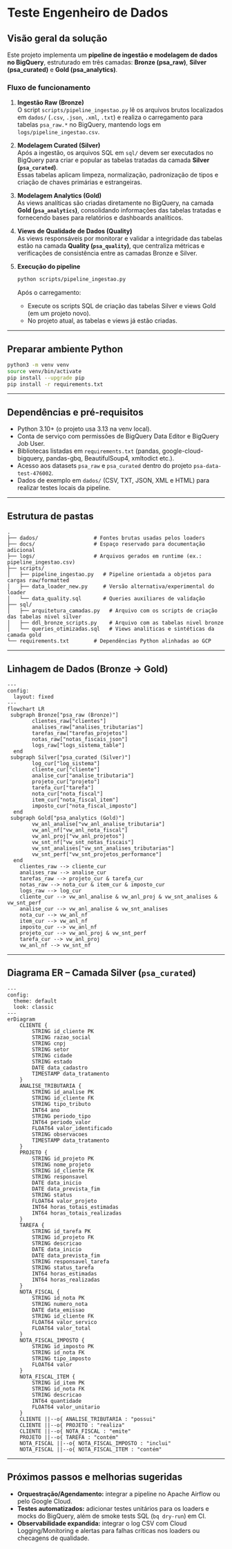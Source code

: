 # Teste Engenheiro de Dados

## Visão geral da solução

Este projeto implementa um **pipeline de ingestão e modelagem de dados no BigQuery**, estruturado em três camadas: **Bronze (psa_raw)**, **Silver (psa_curated)** e **Gold (psa_analytics)**.

### Fluxo de funcionamento

1. **Ingestão Raw (Bronze)**  
   O script `scripts/pipeline_ingestao.py` lê os arquivos brutos localizados em `dados/` (`.csv`, `.json`, `.xml`, `.txt`) e realiza o carregamento para tabelas `psa_raw.*` no BigQuery, mantendo logs em `logs/pipeline_ingestao.csv`.

2. **Modelagem Curated (Silver)**  
   Após a ingestão, os arquivos SQL em `sql/` devem ser executados no BigQuery para criar e popular as tabelas tratadas da camada **Silver (`psa_curated`)**.  
   Essas tabelas aplicam limpeza, normalização, padronização de tipos e criação de chaves primárias e estrangeiras.

3. **Modelagem Analytics (Gold)**  
   As views analíticas são criadas diretamente no BigQuery, na camada **Gold (`psa_analytics`)**, consolidando informações das tabelas tratadas e fornecendo bases para relatórios e dashboards analíticos.

4. **Views de Qualidade de Dados (Quality)**  
   As views responsáveis por monitorar e validar a integridade das tabelas estão na camada **Quality (`psa_quality`)**, que centraliza métricas e verificações de consistência entre as camadas Bronze e Silver.

5. **Execução do pipeline**  
   ```bash
   python scripts/pipeline_ingestao.py
   ```
   Após o carregamento:
   - Execute os scripts SQL de criação das tabelas Silver e views Gold (em um projeto novo).
   - No projeto atual, as tabelas e views já estão criadas.

---

## Preparar ambiente Python

```bash
python3 -m venv venv
source venv/bin/activate
pip install --upgrade pip
pip install -r requirements.txt
```

---

## Dependências e pré-requisitos

- Python 3.10+ (o projeto usa 3.13 na venv local).  
- Conta de serviço com permissões de BigQuery Data Editor e BigQuery Job User.  
- Bibliotecas listadas em `requirements.txt` (pandas, google-cloud-bigquery, pandas-gbq, BeautifulSoup4, xmltodict etc.).  
- Acesso aos datasets `psa_raw` e `psa_curated` dentro do projeto `psa-data-test-476002`.  
- Dados de exemplo em `dados/` (CSV, TXT, JSON, XML e HTML) para realizar testes locais da pipeline.  

---

## Estrutura de pastas

```
.
├── dados/                  # Fontes brutas usadas pelos loaders
├── docs/                   # Espaço reservado para documentação adicional
├── logs/                   # Arquivos gerados em runtime (ex.: pipeline_ingestao.csv)
├── scripts/
│   ├── pipeline_ingestao.py   # Pipeline orientada a objetos para cargas raw/formatted
│   ├── data_loader_new.py     # Versão alternativa/experimental do loader
│   └── data_quality.sql       # Queries auxiliares de validação
├── sql/                    
│   ├── arquitetura_camadas.py   # Arquivo com os scripts de criação das tabelas nivel silver
│   ├── ddl_bronze_scripts.py    # Arquivo com as tabelas nivel bronze
│   └── queries_otimizadas.sql   # Views analiticas e sintéticas da camada gold
└── requirements.txt        # Dependências Python alinhadas ao GCP
```

---

## Linhagem de Dados (Bronze → Gold)

```mermaid
---
config:
  layout: fixed
---
flowchart LR
 subgraph Bronze["psa_raw (Bronze)"]
        clientes_raw["clientes"]
        analises_raw["analises_tributarias"]
        tarefas_raw["tarefas_projetos"]
        notas_raw["notas_fiscais_json"]
        logs_raw["logs_sistema_table"]
  end
 subgraph Silver["psa_curated (Silver)"]
        log_cur["log_sistema"]
        cliente_cur["cliente"]
        analise_cur["analise_tributaria"]
        projeto_cur["projeto"]
        tarefa_cur["tarefa"]
        nota_cur["nota_fiscal"]
        item_cur["nota_fiscal_item"]
        imposto_cur["nota_fiscal_imposto"]
  end
 subgraph Gold["psa_analytics (Gold)"]
        vw_anl_analise["vw_anl_analise_tributaria"]
        vw_anl_nf["vw_anl_nota_fiscal"]
        vw_anl_proj["vw_anl_projetos"]
        vw_snt_nf["vw_snt_notas_fiscais"]
        vw_snt_analises["vw_snt_analises_tributarias"]
        vw_snt_perf["vw_snt_projetos_performance"]
  end
    clientes_raw --> cliente_cur
    analises_raw --> analise_cur
    tarefas_raw --> projeto_cur & tarefa_cur
    notas_raw --> nota_cur & item_cur & imposto_cur
    logs_raw --> log_cur
    cliente_cur --> vw_anl_analise & vw_anl_proj & vw_snt_analises & vw_snt_perf
    analise_cur --> vw_anl_analise & vw_snt_analises
    nota_cur --> vw_anl_nf
    item_cur --> vw_anl_nf
    imposto_cur --> vw_anl_nf
    projeto_cur --> vw_anl_proj & vw_snt_perf
    tarefa_cur --> vw_anl_proj
    vw_anl_nf --> vw_snt_nf
```

---

## Diagrama ER – Camada Silver (`psa_curated`)

```mermaid
---
config:
  theme: default
  look: classic
---
erDiagram
    CLIENTE {
        STRING id_cliente PK
        STRING razao_social
        STRING cnpj
        STRING setor
        STRING cidade
        STRING estado
        DATE data_cadastro
        TIMESTAMP data_tratamento
    }
    ANALISE_TRIBUTARIA {
        STRING id_analise PK
        STRING id_cliente FK
        STRING tipo_tributo
        INT64 ano
        STRING periodo_tipo
        INT64 periodo_valor
        FLOAT64 valor_identificado
        STRING observacoes
        TIMESTAMP data_tratamento
    }
    PROJETO {
        STRING id_projeto PK
        STRING nome_projeto
        STRING id_cliente FK
        STRING responsavel
        DATE data_inicio
        DATE data_prevista_fim
        STRING status
        FLOAT64 valor_projeto
        INT64 horas_totais_estimadas
        INT64 horas_totais_realizadas
    }
    TAREFA {
        STRING id_tarefa PK
        STRING id_projeto FK
        STRING descricao
        DATE data_inicio
        DATE data_prevista_fim
        STRING responsavel_tarefa
        STRING status_tarefa
        INT64 horas_estimadas
        INT64 horas_realizadas
    }
    NOTA_FISCAL {
        STRING id_nota PK
        STRING numero_nota
        DATE data_emissao
        STRING id_cliente FK
        FLOAT64 valor_servico
        FLOAT64 valor_total
    }
    NOTA_FISCAL_IMPOSTO {
        STRING id_imposto PK
        STRING id_nota FK
        STRING tipo_imposto
        FLOAT64 valor
    }
    NOTA_FISCAL_ITEM {
        STRING id_item PK
        STRING id_nota FK
        STRING descricao
        INT64 quantidade
        FLOAT64 valor_unitario
    }
    CLIENTE ||--o{ ANALISE_TRIBUTARIA : "possui"
    CLIENTE ||--o{ PROJETO : "realiza"
    CLIENTE ||--o{ NOTA_FISCAL : "emite"
    PROJETO ||--o{ TAREFA : "contém"
    NOTA_FISCAL ||--o{ NOTA_FISCAL_IMPOSTO : "inclui"
    NOTA_FISCAL ||--o{ NOTA_FISCAL_ITEM : "contém"
```

---

## Próximos passos e melhorias sugeridas

- **Orquestração/Agendamento:** integrar a pipeline no Apache Airflow ou pelo Google Cloud.  
- **Testes automatizados:** adicionar testes unitários para os loaders e mocks do BigQuery, além de smoke tests SQL (`bq dry-run`) em CI.  
- **Observabilidade expandida:** integrar o log CSV com Cloud Logging/Monitoring e alertas para falhas críticas nos loaders ou checagens de qualidade.  
